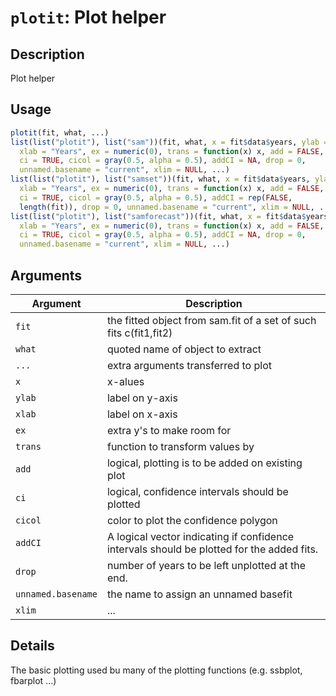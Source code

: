 # `plotit`: Plot helper

## Description


 Plot helper


## Usage

```r
plotit(fit, what, ...)
list(list("plotit"), list("sam"))(fit, what, x = fit$data$years, ylab = what,
  xlab = "Years", ex = numeric(0), trans = function(x) x, add = FALSE,
  ci = TRUE, cicol = gray(0.5, alpha = 0.5), addCI = NA, drop = 0,
  unnamed.basename = "current", xlim = NULL, ...)
list(list("plotit"), list("samset"))(fit, what, x = fit$data$years, ylab = what,
  xlab = "Years", ex = numeric(0), trans = function(x) x, add = FALSE,
  ci = TRUE, cicol = gray(0.5, alpha = 0.5), addCI = rep(FALSE,
  length(fit)), drop = 0, unnamed.basename = "current", xlim = NULL, ...)
list(list("plotit"), list("samforecast"))(fit, what, x = fit$data$years, ylab = what,
  xlab = "Years", ex = numeric(0), trans = function(x) x, add = FALSE,
  ci = TRUE, cicol = gray(0.5, alpha = 0.5), addCI = NA, drop = 0,
  unnamed.basename = "current", xlim = NULL, ...)
```


## Arguments

Argument      |Description
------------- |----------------
```fit```     |     the fitted object from sam.fit of a set of such fits c(fit1,fit2)
```what```     |     quoted name of object to extract
```...```     |     extra arguments transferred to plot
```x```     |     x-alues
```ylab```     |     label on y-axis
```xlab```     |     label on x-axis
```ex```     |     extra y's to make room for
```trans```     |     function to transform values by
```add```     |     logical, plotting is to be added on existing plot
```ci```     |     logical, confidence intervals should be plotted
```cicol```     |     color to plot the confidence polygon
```addCI```     |     A logical vector indicating if confidence intervals should be plotted for the added fits.
```drop```     |     number of years to be left unplotted at the end.
```unnamed.basename```     |     the name to assign an unnamed basefit
```xlim```     |     ...

## Details


 The basic plotting used bu many of the plotting functions (e.g. ssbplot, fbarplot ...)


